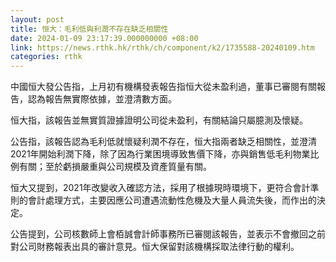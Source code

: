 ```yaml
---
layout: post
title: 恒大：毛利低與利潤不存在缺乏相關性
date: 2024-01-09 23:17:39.000000000 +08:00
link: https://news.rthk.hk/rthk/ch/component/k2/1735588-20240109.htm
categories: rthk
---
```


中國恒大發公告指，上月初有機構發表報告指恒大從未盈利過，董事已審閱有關報告，認為報告無實際依據，並澄清數方面。

恒大指，該報告並無實質證據證明公司從未盈利，有關結論只屬臆測及懷疑。

公告指，該報告認為毛利低就懷疑利潤不存在，恒大指兩者缺乏相關性，並澄清2021年開始利潤下降，除了因為行業困境導致售價下降，亦與銷售低毛利物業比例有關；至於虧損嚴重與公司規模及資產質量有關。

恒大又提到，2021年改變收入確認方法，採用了根據現時環境下，更符合會計準則的會計處理方式，主要因應公司遭遇流動性危機及大量人員流失後，而作出的決定。

公告提到，公司核數師上會栢誠會計師事務所已審閱該報告，並表示不會撤回之前對公司財務報表出具的審計意見。恒大保留對該機構採取法律行動的權利。
